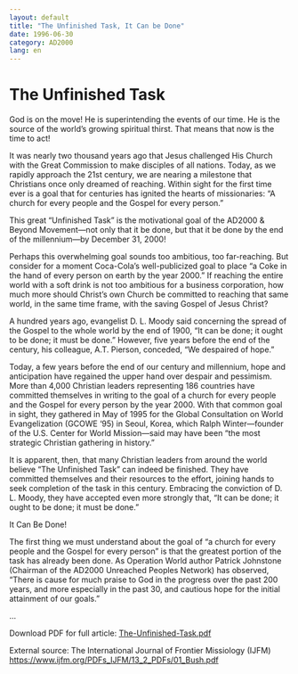 ```yaml
---
layout: default
title: "The Unfinished Task, It Can be Done"
date: 1996-06-30
category: AD2000
lang: en
---
```

<h1>The Unfinished Task</h1>
<p>God is on the move! He is superintending the events of our time.
He is the source of the world’s growing spiritual thirst.
That means that now is the time to act!</p>

<p>It was nearly two thousand years ago that Jesus challenged His Church with the Great Commission to make disciples of all nations. Today, as we rapidly approach the 21st century, we are nearing a milestone that Christians once only dreamed of reaching. Within sight for the first time ever is a goal that for centuries has ignited the hearts of missionaries: “A church for every people and the Gospel for every person.” </p>

<p>This great “Unfinished Task” is
the motivational goal of the AD2000 &
Beyond Movement—not only that it
be done, but that it be done by the end of
the millennium—by December 31,
2000!</p>

<p>Perhaps this overwhelming goal
sounds too ambitious, too far-reaching.
But consider for a moment Coca-Cola’s well-publicized goal to place “a
Coke in the hand of every person on
earth by the year 2000.” If reaching the
entire world with a soft drink is not
too ambitious for a business corporation,
how much more should Christ’s own
Church be committed to reaching that
same world, in the same time frame,
with the saving Gospel of Jesus Christ?</p>

<p>A hundred years ago, evangelist
D. L. Moody said concerning the spread
of the Gospel to the whole world by
the end of 1900, “It can be done; it ought
to be done; it must be done.” However, five years before the end of the century, his colleague, A.T. Pierson, conceded, “We despaired of hope.”</p>

<p>Today, a few years before the
end of our century and millennium, hope
and anticipation have regained the
upper hand over despair and pessimism.
More than 4,000 Christian leaders
representing 186 countries have committed themselves in writing to the goal of a
church for every people and the Gospel for every person by the year 2000.
With that common goal in sight, they
gathered in May of 1995 for the Global
Consultation on World Evangelization (GCOWE ‘95) in Seoul, Korea,
which Ralph Winter—founder of the
U.S. Center for World Mission—said may
have been “the most strategic Christian gathering in history.”</p>

<p>It is apparent, then, that many
Christian leaders from around the world
believe “The Unfinished Task” can
indeed be finished. They have committed
themselves and their resources to the
effort, joining hands to seek completion
of the task in this century. Embracing
the conviction of D. L. Moody, they have
accepted even more strongly that, “It
can be done; it ought to be done; it must
be done.”</p>

<p>It Can Be Done!</p>

<p>The first thing we must understand about the goal of “a church for every people and the Gospel for every
person” is that the greatest portion of the
task has already been done. As Operation World author Patrick Johnstone
(Chairman of the AD2000 Unreached
Peoples Network) has observed, “There is
cause for much praise to God in the
progress over the past 200 years, and
more especially in the past 30, and
cautious hope for the initial attainment of
our goals.”</p>

<p>...</p>

<p>Download PDF for full article: <a href="{{ site.baseurl }}/assets/pdf/1996/06/30/The-Unfinished-Task.pdf">The-Unfinished-Task.pdf</a></p>
<p>External source: The International Journal of Frontier Missiology (IJFM) <a href="https://www.ijfm.org/PDFs_IJFM/13_2_PDFs/01_Bush.pdf">https://www.ijfm.org/PDFs_IJFM/13_2_PDFs/01_Bush.pdf</a></p>
